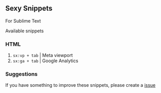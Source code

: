 ## Sexy Snippets

For Sublime Text

Available snippets

### HTML

1. `sx:vp + tab` | Meta viewport
1. `sx:ga + tab` | Google Analytics

### Suggestions

If you have something to improve these snippets, please create a [issue](https://github.com/felquis/SexySnippets/issues)
